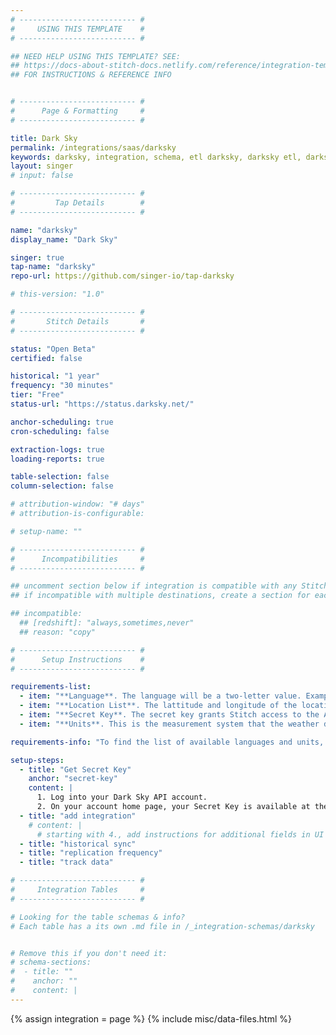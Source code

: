 ```yaml
---
# -------------------------- #
#     USING THIS TEMPLATE    #
# -------------------------- #

## NEED HELP USING THIS TEMPLATE? SEE:
## https://docs-about-stitch-docs.netlify.com/reference/integration-templates/saas/
## FOR INSTRUCTIONS & REFERENCE INFO


# -------------------------- #
#      Page & Formatting     #
# -------------------------- #

title: Dark Sky
permalink: /integrations/saas/darksky
keywords: darksky, integration, schema, etl darksky, darksky etl, darksky schema
layout: singer
# input: false

# -------------------------- #
#         Tap Details        #
# -------------------------- #

name: "darksky"
display_name: "Dark Sky"

singer: true 
tap-name: "darksky"
repo-url: https://github.com/singer-io/tap-darksky

# this-version: "1.0"

# -------------------------- #
#       Stitch Details       #
# -------------------------- #

status: "Open Beta"
certified: false

historical: "1 year"
frequency: "30 minutes"
tier: "Free"
status-url: "https://status.darksky.net/"

anchor-scheduling: true
cron-scheduling: false

extraction-logs: true
loading-reports: true

table-selection: false
column-selection: false

# attribution-window: "# days"
# attribution-is-configurable: 

# setup-name: ""

# -------------------------- #
#      Incompatibilities     #
# -------------------------- #

## uncomment section below if integration is compatible with any Stitch destinations
## if incompatible with multiple destinations, create a section for each destination

## incompatible:
  ## [redshift]: "always,sometimes,never"
  ## reason: "copy" 

# -------------------------- #
#      Setup Instructions    #
# -------------------------- #

requirements-list:
  - item: "**Language**. The language will be a two-letter value. Example: 'en' for English, 'es' for Spanish, and 'ar' for Arabic."
  - item: "**Location List**. The lattitude and longitude of the locations that weather data should be returned for."
  - item: "**Secret Key**. The secret key grants Stitch access to the API. The key can be created on your Dark Sky API account home page at: https://darksky.net/dev/account"
  - item: "**Units**. This is the measurement system that the weather data will be returned. Example: 'us' for Imperial Units, and 'si' for International System of Units."

requirements-info: "To find the list of available languages and units, visit the Dark Sky Forecast Request docs at https://darksky.net/dev/docs#forecast-request"

setup-steps:
  - title: "Get Secret Key"
    anchor: "secret-key"
    content: |
      1. Log into your Dark Sky API account.
      2. On your account home page, your Secret Key is available at the top of the page. You will use this Secret Key to add your integration.
  - title: "add integration"
    # content: |
      # starting with 4., add instructions for additional fields in UI
  - title: "historical sync"
  - title: "replication frequency"
  - title: "track data"

# -------------------------- #
#     Integration Tables     #
# -------------------------- #

# Looking for the table schemas & info?
# Each table has a its own .md file in /_integration-schemas/darksky


# Remove this if you don't need it:
# schema-sections:
#  - title: ""
#    anchor: ""
#    content: |
---
```

{% assign integration = page %}
{% include misc/data-files.html %}